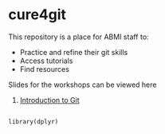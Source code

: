 # cure4git

This repository is a place for ABMI staff to:

+ Practice and refine their git skills
+ Access tutorials
+ Find resources

Slides for the workshops can be viewed here

1. [Introduction to Git](https://mabecker89.github.io/cure4git/cure4git-intro.html)

```{r}

library(dplyr)



```
